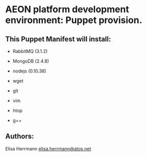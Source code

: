 # AEON platform development environment: Puppet provision.

## This Puppet Manifest will install:

* RabbitMQ (3.1.2)
* MongoDB (2.4.8)
* nodejs (0.10.38)

* wget
* git
* vim 
* htop
* g++

## Authors:

Elisa Herrmann <elisa.herrmann@atos.net>